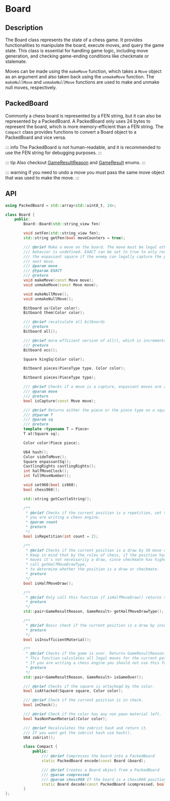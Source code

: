 # Board

## Description

The Board class represents the state of a chess game. It provides functionalities to manipulate the board, execute moves, and query the game state. This class is essential for handling game logic, including move generation,  and checking game-ending conditions like checkmate or stalemate.

Moves can be made using the `makeMove` function, which takes a `Move` object as an argument and also taken back using the `unmakeMove` function. The `makeNullMove` and `unmakeNullMove` functions are used to make and unmake null moves, respectively.

## PackedBoard

Commonly a chess board is represented by a FEN string, but it can also be represented by a PackedBoard. A PackedBoard only uses 24 bytes to represent the board, which is more memory-efficient than a FEN string. The `Compact` class provides functions to convert a Board object to a PackedBoard and vice versa.

::: info
The PackedBoard is not human-readable, and it is recommended to use the FEN string for debugging purposes.
:::

::: tip
Also checkout [GameResultReason](/pages/types) and [GameResult](/pages/types) enums.
:::

::: warning
If you need to undo a move you must pass the same move object that was used to make the move.
:::

## API

```cpp
using PackedBoard = std::array<std::uint8_t, 24>;

class Board {
    public:
        Board::Board(std::string_view fen)

        void setFen(std::string_view fen);
        std::string getFen(bool moveCounters = true);

        /// @brief Make a move on the board. The move must be legal otherwise the
        /// behavior is undefined. EXACT can be set to true to only record
        /// the enpassant square if the enemy can legally capture the pawn on their
        /// next move.
        /// @param move
        /// @tparam EXACT
        /// @return
        void makeMove(const Move move);
        void unmakeMove(const Move move);

        void makeNullMove();
        void unmakeNullMove();

        Bitboard us(Color color);
        Bitboard them(Color color);

        /// @brief recalculate all bitboards
        /// @return
        Bitboard all();

        /// @brief more efficient version of all(), which is incremental
        /// @return
        Bitboard occ();

        Square kingSq(Color color);

        Bitboard pieces(PieceType type, Color color);

        Bitboard pieces(PieceType type);

        /// @brief Checks if a move is a capture, enpassant moves are also considered captures.
        /// @param move
        /// @return
        bool isCapture(const Move move);

        /// @brief Returns either the piece or the piece type on a square
        /// @tparam T
        /// @param sq
        /// @return
        template <typename T = Piece>
        T at(Square sq);

        Color color(Piece piece);

        U64 hash();
        Color sideToMove();
        Square enpassantSq();
        CastlingRights castlingRights();
        int halfMoveClock();
        int fullMoveNumber();

        void set960(bool is960);
        bool chess960();

        std::string getCastleString();

        /**
         * @brief Checks if the current position is a repetition, set this to 1 if
         * you are writing a chess engine.
         * @param count
         * @return
         */
        bool isRepetition(int count = 2);

        /**
         * @brief Checks if the current position is a draw by 50 move rule.
         * Keep in mind that by the rules of chess, if the position has 50 half
         * moves it's not necessarily a draw, since checkmate has higher priority,
         * call getHalfMoveDrawType,
         * to determine whether the position is a draw or checkmate.
         * @return
         */
        bool isHalfMoveDraw();

        /**
         * @brief Only call this function if isHalfMoveDraw() returns true.
         * @return
         */
        std::pair<GameResultReason, GameResult> getHalfMoveDrawType();

        /**
         * @brief Basic check if the current position is a draw by insufficient material.
         * @return
         */
        bool isInsufficientMaterial();

        /**
         * @brief Checks if the game is over. Returns GameResultReason::NONE if the game is not over.
         * This function calculates all legal moves for the current position to check if the game is over.
         * If you are writing a chess engine you should not use this function.
         * @return
         */
        std::pair<GameResultReason, GameResult> isGameOver();

        /// @brief Checks if the square is attackeqd by the color.
        bool isAttacked(Square square, Color color);

        /// @brief Check if the current position is in check.
        bool inCheck();

        /// @brief Check if the color has any non pawn material left.
        bool hasNonPawnMaterial(Color color);

        /// @brief Recalculates the zobrist hash and return it.
        /// If you want get the zobrist hash use hash().
        U64 zobrist();

        class Compact {
            public:
                /// @brief Compresses the board into a PackedBoard
                static PackedBoard encode(const Board &board);

                /// @brief Creates a Board object from a PackedBoard
                /// @param compressed
                /// @param chess960 If the board is a chess960 position, set this to true
                static Board decode(const PackedBoard &compressed, bool chess960 = false);
        }
};
```
